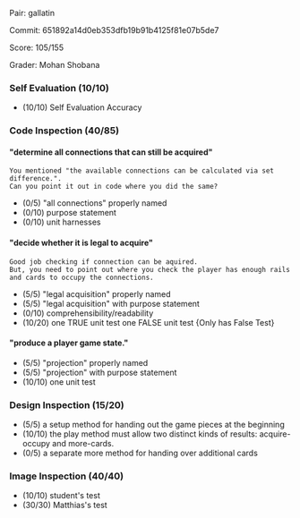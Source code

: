 Pair: gallatin

Commit: 651892a14d0eb353dfb19b91b4125f81e07b5de7

Score: 105/155

Grader: Mohan Shobana

### Self Evaluation (10/10)

- (10/10) Self Evaluation Accuracy

### Code Inspection (40/85)

#### "determine all connections that can still be acquired"

    You mentioned "the available connections can be calculated via set difference.". 
    Can you point it out in code where you did the same? 
- (0/5) "all connections" properly named
- (0/10) purpose statement 
- (0/10) unit harnesses

#### "decide whether it is legal to acquire"

    Good job checking if connection can be aquired.
    But, you need to point out where you check the player has enough rails and cards to occupy the connections.

- (5/5) "legal acquisition" properly named
- (5/5) "legal acquisition" with purpose statement 
- (0/10) comprehensibility/readability
- (10/20)  one TRUE unit test one FALSE unit test {Only has False Test}

#### "produce a player game state."

- (5/5) "projection" properly named
- (5/5) "projection" with purpose statement
- (10/10) one unit test

### Design Inspection (15/20)

- (5/5) a setup method for handing out the game pieces at the beginning
- (10/10) the play method must allow two distinct kinds of results: acquire-occupy and more-cards.
- (0/5) a separate more method for handing over additional cards

### Image Inspection (40/40)

- (10/10) student's test
- (30/30) Matthias's test


